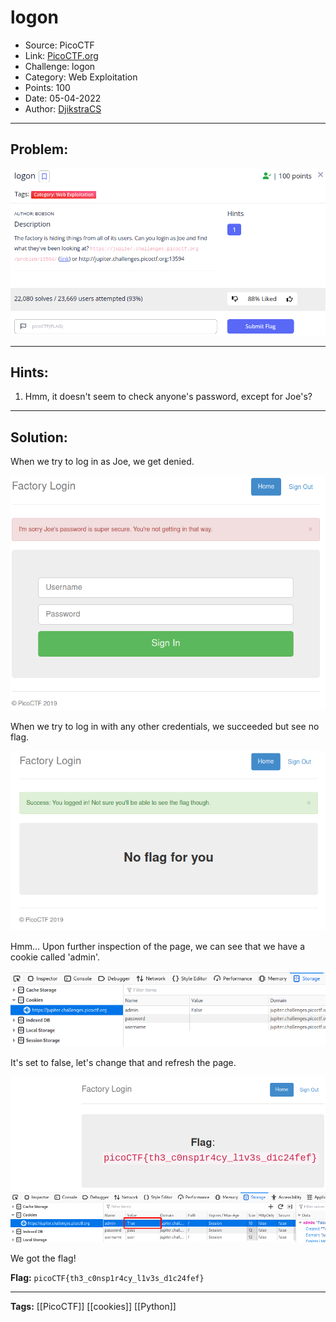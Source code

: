 # logon
* Source: PicoCTF
* Link: [PicoCTF.org](https://picoctf.org/)
* Challenge: logon
* Category: Web Exploitation
* Points: 100
* Date: 05-04-2022
* Author: [DjikstraCS](https://github.com/DjikstraCS)

---
## Problem:
![](./attachments/Pasted%20image%2020220405225559.png)

---
## Hints:
1. Hmm, it doesn't seem to check anyone's password, except for Joe's?

---
## Solution:
When we try to log in as Joe, we get denied.

![](./attachments/Pasted%20image%2020220405230405.png)

When we try to log in with any other credentials, we succeeded but see no flag.

![](./attachments/Pasted%20image%2020220405230214.png)

Hmm… Upon further inspection of the page, we can see that we have a cookie called 'admin'.

![](./attachments/Pasted%20image%2020220405232948.png)

It's set to false, let's change that and refresh the page.

![](./attachments/Pasted%20image%2020220405233335.png)

We got the flag!

**Flag:** `picoCTF{th3_c0nsp1r4cy_l1v3s_d1c24fef}`

---
**Tags:** [[PicoCTF]] [[cookies]] [[Python]]